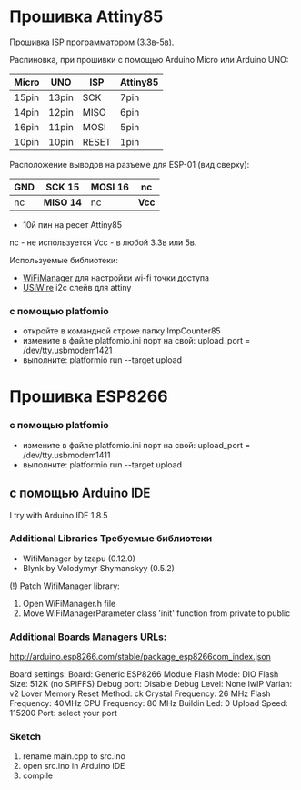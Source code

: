 # Прошивка Attiny85

Прошивка ISP программатором (3.3в-5в).

Распиновка, при прошивки с помощью Arduino Micro или Arduino UNO:

| Micro | UNO | ISP | Attiny85 |   
| ---- | ---- | ---- | ---- |
| 15pin | 13pin | SCK | 7pin |
| 14pin | 12pin | MISO | 6pin |
| 16pin | 11pin | MOSI | 5pin |
| 10pin | 10pin | RESET | 1pin |

Расположение выводов на разъеме для ESP-01 (вид сверху):

| **GND** | **SCK 15** | **MOSI 16** | nc  | 
| ---- | ---- | ---- | ---- |
|  nc | **MISO 14** | nc  | **Vcc** |
+ 10й пин на ресет Attiny85

nc - не используется
Vcc - в любой 3.3в или 5в.

Используемые библиотеки:
* [WiFiManager](https://github.com/tzapu/WiFiManager) для настройки wi-fi точки доступа
* [USIWire](https://github.com/puuu/USIWire) i2c слейв для attiny


### c помощью platfomio
- откройте в командной строке папку ImpCounter85
- измените в файле platfomio.ini порт на свой:
upload_port = /dev/tty.usbmodem1421
- выполните:
platformio run --target upload

# Прошивка ESP8266
### c помощью platfomio
- измените в файле platfomio.ini порт на свой:
upload_port = /dev/tty.usbmodem1411
- выполните:
platformio run --target upload

## с помощью Arduino IDE
I try with Arduino IDE 1.8.5 

### Additional Libraries Требуемые библиотеки  
- WifiManager by tzapu (0.12.0)
- Blynk by Volodymyr Shymanskyy (0.5.2)

(!) Patch WifiManager library: 
1. Open WiFiManager.h file
2. Move WiFiManagerParameter class 'init' function from private to public 


### Additional Boards Managers URLs:
http://arduino.esp8266.com/stable/package_esp8266com_index.json

Board settings:
Board: Generic ESP8266 Module
Flash Mode: DIO
Flash Size: 512K (no SPIFFS)
Debug port: Disable
Debug Level: None
IwIP Varian: v2 Lover Memory
Reset Method: ck
Crystal Frequency: 26 MHz
Flash Frequency: 40MHz
CPU Frequency: 80 MHz
Buildin Led: 0
Upload Speed: 115200
Port: select your port

### Sketch
1. rename main.cpp to src.ino 
2. open src.ino in Arduino IDE
3. compile









